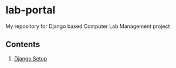 # lab-portal
My repository for Django based Computer Lab Management project

## Contents

1. [Django Setup](https://github.com/subhash-devopslearner/lab-portal/blob/development/Django-setup.md)
